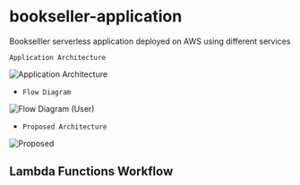 # bookseller-application
Bookselller serverless application deployed on AWS using different services

``Application Architecture``


![Application Architecture](https://github.com/kunalbhole99/bookseller-application/assets/113830783/12d6aa08-ee5a-4333-9351-d2ad28a995a5)



* ``Flow Diagram``


![Flow Diagram (User)](https://github.com/kunalbhole99/bookseller-application/assets/113830783/3504e87d-38ff-4a73-a53d-4291f3b89f5c)



* ``Proposed Architecture``


![Proposed](https://github.com/kunalbhole99/bookseller-application/assets/113830783/bace0f47-5ff9-4720-a071-ffd1e685fb17)


## Lambda Functions Workflow

